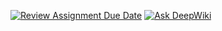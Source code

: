 [![Review Assignment Due Date](https://classroom.github.com/assets/deadline-readme-button-22041afd0340ce965d47ae6ef1cefeee28c7c493a6346c4f15d667ab976d596c.svg)](https://classroom.github.com/a/AzGfMeTd)
[![Ask DeepWiki](https://deepwiki.com/badge.svg)](https://deepwiki.com/Campru-Dev/Projecte-1)

